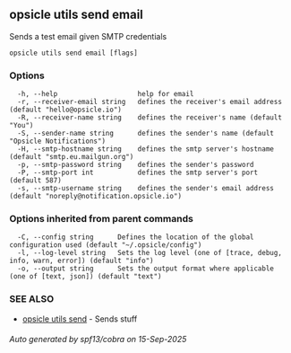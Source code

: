 ## opsicle utils send email

Sends a test email given SMTP credentials

```
opsicle utils send email [flags]
```

### Options

```
  -h, --help                    help for email
  -r, --receiver-email string   defines the receiver's email address (default "hello@opsicle.io")
  -R, --receiver-name string    defines the receiver's name (default "You")
  -S, --sender-name string      defines the sender's name (default "Opsicle Notifications")
  -H, --smtp-hostname string    defines the smtp server's hostname (default "smtp.eu.mailgun.org")
  -p, --smtp-password string    defines the sender's password
  -P, --smtp-port int           defines the smtp server's port (default 587)
  -s, --smtp-username string    defines the sender's email address (default "noreply@notification.opsicle.io")
```

### Options inherited from parent commands

```
  -C, --config string      Defines the location of the global configuration used (default "~/.opsicle/config")
  -l, --log-level string   Sets the log level (one of [trace, debug, info, warn, error]) (default "info")
  -o, --output string      Sets the output format where applicable (one of [text, json]) (default "text")
```

### SEE ALSO

* [opsicle utils send](cli/opsicle_utils_send.md)	 - Sends stuff

###### Auto generated by spf13/cobra on 15-Sep-2025
